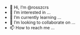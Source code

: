 - 👋 Hi, I’m @rosszcrs
- 👀 I’m interested in ...
- 🌱 I’m currently learning ...
- 💞️ I’m looking to collaborate on ...
- 📫 How to reach me ...

<!---
rosszcrs/rosszcrs is a ✨ special ✨ repository because its `README.md` (this file) appears on your GitHub profile.
You can click the Preview link to take a look at your changes.
--->
